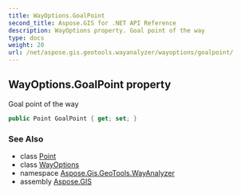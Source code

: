 ```yaml
---
title: WayOptions.GoalPoint
second_title: Aspose.GIS for .NET API Reference
description: WayOptions property. Goal point of the way
type: docs
weight: 20
url: /net/aspose.gis.geotools.wayanalyzer/wayoptions/goalpoint/
---
```

## WayOptions.GoalPoint property

Goal point of the way

```csharp
public Point GoalPoint { get; set; }
```

### See Also

* class [Point](../../../aspose.gis.geometries/point/)
* class [WayOptions](../)
* namespace [Aspose.Gis.GeoTools.WayAnalyzer](../../wayoptions/)
* assembly [Aspose.GIS](../../../)


